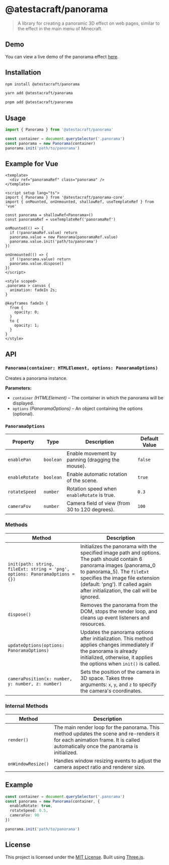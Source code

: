# @atestacraft/panorama

> A library for creating a panoramic 3D effect on web pages, similar to the effect in the main menu of Minecraft.

## Demo
You can view a live demo of the panorama effect [here](https://panorama.atestacraft.ru).

## Installation

```bash
npm install @atestacraft/panorama
```

```bash
yarn add @atestacraft/panorama
```

```bash
pnpm add @atestacraft/panorama
```

## Usage

```ts
import { Panorama } from '@atestacraft/panorama'

const container = document.querySelector('.panorama')
const panorama = new Panorama(container)
panorama.init('path/to/panorama')
```

## Example for Vue

```vue
<template>
  <div ref="panoramaRef" class="panorama" />
</template>

<script setup lang="ts">
import { Panorama } from '@atestacraft/panorama-core'
import { onMounted, onUnmounted, shallowRef, useTemplateRef } from 'vue'

const panorama = shallowRef<Panorama>()
const panoramaRef = useTemplateRef('panoramaRef')

onMounted(() => {
  if (!panoramaRef.value) return
  panorama.value = new Panorama(panoramaRef.value)
  panorama.value.init('path/to/panorama')
})

onUnmounted(() => {
  if (!panorama.value) return
  panorama.value.dispose()
})
</script>

<style scoped>
.panorama > canvas {
  animation: fadeIn 2s;
}

@keyframes fadeIn {
  from {
    opacity: 0;
  }
  to {
    opacity: 1;
  }
}
</style>
```

## API

### `Panorama(container: HTMLElement, options: PanoramaOptions)`

Creates a panorama instance.

**Parameters:**

- `container` *(HTMLElement)* – The container in which the panorama will be displayed.
- `options` *(PanoramaOptions)* – An object containing the options (optional).

### `PanoramaOptions`

| Property           | Type          | Description                                                       | Default Value          |
|--------------------|---------------|-------------------------------------------------------------------|------------------------|
| `enablePan`        | `boolean`     | Enable movement by panning (dragging the mouse).                  | `false`                |
| `enableRotate`     | `boolean`     | Enable automatic rotation of the scene.                           | `true`                 |
| `rotateSpeed`      | `number`      | Rotation speed when `enableRotate` is true.                       | `0.3`                  |
| `cameraFov`        | `number`      | Camera field of view (from 30 to 120 degrees).                    | `100`                  |

### Methods

| Method | Description |
|-|-|
| `init(path: string, fileExt: string = 'png', options: PanoramaOptions = {})` | Initializes the panorama with the specified image path and options. The path should contain 6 panorama images (panorama_0 to panorama_5). The `fileExt` specifies the image file extension (default: 'png'). If called again after initialization, the call will be ignored. |
| `dispose()` | Removes the panorama from the DOM, stops the render loop, and cleans up event listeners and resources. |
| `updateOptions(options: PanoramaOptions)` | Updates the panorama options after initialization. This method applies changes immediately if the panorama is already initialized, otherwise, it applies the options when `init()` is called. |
| `cameraPosition(x: number, y: number, z: number)` | Sets the position of the camera in 3D space. Takes three arguments: `x`, `y`, and `z` to specify the camera's coordinates. |

### Internal Methods

| Method | Description |
|-|-|
| `render()` | The main render loop for the panorama. This method updates the scene and re-renders it for each animation frame. It is called automatically once the panorama is initialized. |
| `onWindowResize()`| Handles window resizing events to adjust the camera aspect ratio and renderer size. |

## Example

```ts
const container = document.querySelector('.panorama')
const panorama = new Panorama(container, {
  enableRotate: true,
  rotateSpeed: 0.5,
  cameraFov: 90
})

panorama.init('path/to/panorama')
```

## License

This project is licensed under the [MIT License](./LICENSE).
Built using [Three.js](https://threejs.org).
